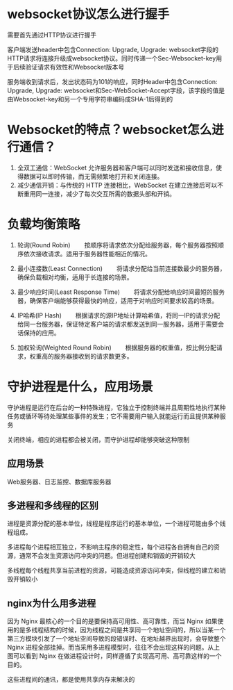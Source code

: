# websocket协议怎么进行握手
需要首先通过HTTP协议进行握手

客户端发送header中包含Connection: Upgrade, Upgrade: websocket字段的HTTP请求将连接升级成websocket协议。同时传递一个Sec-Websocket-key用于后续验证请求有效性和Websocket版本号

服务端收到请求后，发出状态码为101的响应，同时Header中包含Connection: Upgrade, Upgrade: websocket和Sec-WebSocket-Accept字段，该字段的值是由Websocket-key和另一个专用字符串编码成SHA-1后得到的

# Websocket的特点？websocket怎么进行通信？
1. 全双工通信：WebSocket 允许服务器和客户端可以同时发送和接收信息，使得数据可以即时传输，而无需频繁地打开和关闭连接。
2. 减少通信开销：与传统的 HTTP 连接相比，WebSocket 在建立连接后可以不断重用同一连接，减少了每次交互所需的数据头部和开销。

# 负载均衡策略
1. 轮询(Round Robin)
　　按顺序将请求依次分配给服务器，每个服务器按照顺序依次接收请求。适用于服务器性能相近的情况。

2. 最小连接数(Least Connection)
　　将请求分配给当前连接数最少的服务器，确保负载相对均衡，适用于长连接的场景。

3. 最少响应时间(Least Response Time)
　　将请求分配给响应时间最短的服务器，确保客户端能够获得最快的响应，适用于对响应时间要求较高的场景。

4. IP哈希(IP Hash)
　　根据请求的源IP地址计算哈希值，将同一IP的请求分配给同一台服务器，保证特定客户端的请求都发送到同一服务器，适用于需要会话保持的应用。

5. 加权轮询(Weighted Round Robin)
　　根据服务器的权重值，按比例分配请求，权重高的服务器接收到的请求数更多。

# 守护进程是什么，应用场景
守护进程是运行在后台的一种特殊进程，它独立于控制终端并且周期性地执行某种任务或循环等待处理某些事件的发生；它不需要用户输入就能运行而且提供某种服务

关闭终端，相应的进程都会被关闭，而守护进程却能够突破这种限制

## 应用场景
Web服务器、日志监控、数据库服务器

## 多进程和多线程的区别
进程是资源分配的基本单位，线程是程序运行的基本单位，一个进程可能由多个线程组成。

多进程每个进程相互独立，不影响主程序的稳定性，每个进程各自拥有自己的资源，通常不会发生资源访问冲突的问题。但进程创建和销毁的开销较大

多线程每个线程共享当前进程的资源，可能造成资源访问冲突，但线程的建立和销毁开销较小


## nginx为什么用多进程
因为 Nginx 最核心的一个目的是要保持高可用性、高可靠性，而当 Nginx 如果使用的是多线程结构的时候，因为线程之间是共享同一个地址空间的，所以当某一个第三方模块引发了一个地址空间导致的段错误时、在地址越界出现时，会导致整个 Nginx 进程全部挂掉。而当采用多进程模型时，往往不会出现这样的问题。从上图可以看到 Nginx 在做进程设计时，同样遵循了实现高可用、高可靠这样的一个目的。

这些进程间的通讯，都是使用共享内存来解决的